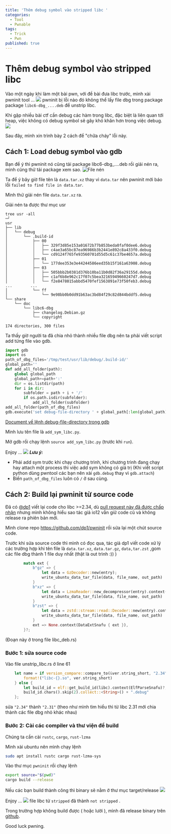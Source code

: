 ```yaml
---
title: 'Thêm debug symbol vào stripped libc '
categories:
  - Tool
  - Pwnable
tags:
  - Trick
  - Pwn
published: true
---
```

# Thêm debug symbol vào stripped libc 
Vào một ngày khi làm một bài pwn, với đề bài đưa libc trước, mình xài pwninit tool ...
![](https://i.imgur.com/wt45zjz.png)
pwninit bị lỗi nào đó không thể lấy file dbg trong package package `libc6-dbg_....deb` để unstrip libc.

Khi gặp nhiều bài ctf cần debug các hàm trong libc, đặc biệt là liên quan tới heap, việc không có debug symbol sẽ gây khó khăn hơn trong việc debug.
![](https://i.imgur.com/RBb0eBi.png)


Sau đây, mình xin trình bày 2 cách để "chữa cháy" lỗi này.
## Cách 1: Load debug symbol vào gdb
Bạn để ý thì pwninit nó cũng tải package libc6-dbg_....deb rồi giải nén ra, mình cũng thử tải package xem sao.
![File nén](https://i.imgur.com/K4WgOXq.png)

Ta để ý bây giờ file tên là `data.tar.xz` thay vì `data.tar` nên pwninit mới báo lỗi `failed to find file in data.tar`.

Mình thử giải nén file `data.tar.xz` ra.

Giải nén ta được thư mục usr
```
tree usr -all                                                                                                                         ─╯
usr
├── lib
│   └── debug
│       └── .build-id
│           ├── 00
│           │   ├── 329f3d85e153a01672b77b853beda0faf0dee6.debug
│           │   ├── c4ae3a65bc87ea96986b3b2441e892c8a433f0.debug
│           │   └── cd9124f765fe93560701d55d5c61c37be4657a.debug
│           ├── 01
│           │   └── 177dee353e3e44244586eed35b15f161a63908.debug
│           ├── 03
│           │   ├── 505bbb2b0381d376b10ba11b0d82f36a29155d.debug
│           │   ├── c1af6b8e962c17f07c5bea32165949660247d7.debug
│           │   └── f2e8478015abbd5470fef1563891e73f50feb3.debug
...        ...
│           └── ff
│               └── 9e98bb0b0dd91b63ac3bd84f29c82d844bddf5.debug
└── share
    └── doc
        └── libc6-dbg
            ├── changelog.Debian.gz
            └── copyright

174 directories, 300 files
```
Ta thấy giờ người ta đã chia nhỏ thành nhiều file dbg nên ta phải viết script add từng file vào gdb.
```python 
import gdb
import os
path_of_dbg_files='/tmp/test/usr/lib/debug/.build-id/'
global_path=''
def add_all_folder(path):
	global global_path
	global_path+=path+':'
	dir = os.listdir(path)
	for i in dir:
		subfolder = path + i + '/'
		if os.path.isdir(subfolder):
			add_all_folder(subfolder)
add_all_folder(path_of_dbg_files)
gdb.execute('set debug-file-directory ' + global_path[:len(global_path)-1])
```
[Document về lệnh debug-file-directory trong gdb](https://sourceware.org/gdb/onlinedocs/gdb/Separate-Debug-Files.html)

Mình lưu tên file là `add_sym_libc.py`.

Mở gdb rồi chạy lệnh `source add_sym_libc.py` (trước khi `run`).

Enjoy ...
![](https://i.imgur.com/Y2MdJq9.png)
***Lưu ý:***
* Phải add sym trước khi chạy chương trình, khi chương trình đang chạy hay attach một process thì việc add sym không có giá trị (Khi viết script python dùng pwntool các bạn nên xài `gdb.debug` thay vì `gdb.attach`)
* Biến `path_of_dbg_files` luôn có `/` ở sau cùng.
## Cách 2: Build lại pwninit từ source code
Đã có [@dp1](https://github.com/dp1/) viết lại code cho libc >=2.34, dù [pull request này đã được chấp nhận](https://github.com/io12/pwninit/pull/282) nhưng mình không hiểu sao tác giả io12 vẫn giữ code cũ và không release ra phiên bản mới.

Mình clone repo https://github.com/dp1/pwninit rồi sửa lại một chút source code.

Trước khi sửa source code thì mình có đọc qua, tác giả dp1 viết code xử lý các trường hợp khi tên file là `data.tar.xz`, `data.tar.gz`, `data,tar.zst` ,gom các file dbg thành 1 file duy nhất (thật là out trình :)) )
```rust
        match ext {
            b"gz" => {
                let data = GzDecoder::new(entry);
                write_ubuntu_data_tar_file(data, file_name, out_path)
            }
            b"xz" => {
                let data = LzmaReader::new_decompressor(entry).context(DataUnzipLzmaSnafu)?;
                write_ubuntu_data_tar_file(data, file_name, out_path)
            }
            b"zst" => {
                let data = zstd::stream::read::Decoder::new(entry).context(DataUnzipZstdSnafu)?;
                write_ubuntu_data_tar_file(data, file_name, out_path)
            }
            ext => None.context(DataExtSnafu { ext }),
        }?;
```
(Đoạn này ở trong file libc_deb.rs)
### Bước 1: sửa source code
Vào file unstrip_libc.rs ở line 61
```rust 
    let name = if version_compare::compare_to(&ver.string_short, "2.34", Cmp::Lt).unwrap() {
        format!("libc-{}.so", ver.string_short)
    } else {
        let build_id = elf::get_build_id(libc).context(ElfParseSnafu)?;
        build_id.chars().skip(2).collect::<String>() + ".debug"
    };
```
sửa `"2.34"` thành `"2.31"` (theo như mình tìm hiểu thì từ libc 2.31 mới chia thành các file dbg nhỏ khác nhau)
### Bước 2: Cài các compiler và thư viện để build
Chúng ta cần cài `rustc`, `cargo`, `rust-lzma`

Mình xài ubuntu nên mình chạy lệnh
```sh 
sudo apt install rustc cargo rust-lzma-sys
```
Vào thư mục ```pwninit``` rồi chạy lệnh
```sh 
export source="$(pwd)"
cargo build --release
```
Nếu các bạn build thành công thì binary sẽ nằm ở thư mục target/release
![](https://i.imgur.com/iq0aQLl.png)

Enjoy ...
![](https://i.imgur.com/lucv8GB.png)
file libc từ `stripped` đã thành `not stripped` .

Trong trường hợp không build được ( hoặc lười ), mình đã release binary trên [github](https://github.com/robbert1978/pwninit/releases/tag/3.2.0.1).

Good luck pwning.

